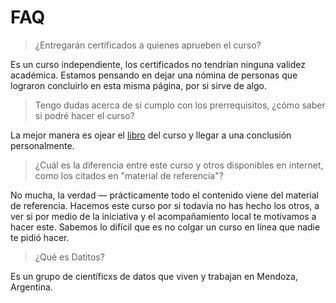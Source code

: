 FAQ
===

> ¿Entregarán certificados a quienes aprueben el curso?

Es un curso independiente, los certificados no tendrían ninguna validez académica.
Estamos pensando en dejar una nómina de personas que lograron concluirlo en esta misma
página, por si sirve de algo.

> Tengo dudas acerca de si cumplo con los prerrequisitos, ¿cómo saber si podré hacer el curso?

La mejor manera es ojear el [libro](https://d2l.ai) del curso y llegar a una conclusión personalmente.

> ¿Cuál es la diferencia entre este curso y otros disponibles en internet, como los citados en "material de referencia"?

No mucha, la verdad — prácticamente todo el contenido viene del material de referencia.
Hacemos este curso por si todavía no has hecho los otros, a ver si por medio de la iniciativa
y el acompañamiento local te motivamos a hacer este. Sabemos lo difícil que es no colgar
un curso en línea que nadie te pidió hacer.

> ¿Qué es Datitos?

Es un grupo de científicxs de datos que viven y trabajan en Mendoza, Argentina.
